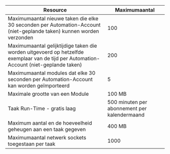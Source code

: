 | Resource | Maximumaantal |
| --- | --- |
| Maximumaantal nieuwe taken die elke 30 seconden per Automation-Account (niet-geplande taken) kunnen worden verzonden |100 |
| Maximumaantal gelijktijdige taken die worden uitgevoerd op hetzelfde exemplaar van de tijd per Automation-Account (niet-geplande taken) |200 |
| Maximumaantal modules dat elke 30 seconden per Automation-Account kan worden geïmporteerd |5 |
| Maximale grootte van een Module |100 MB |
| Taak Run-Time - gratis laag |500 minuten per abonnement per kalendermaand |
| Maximum aantal en de hoeveelheid geheugen aan een taak gegeven |400 MB |
| Maximumaantal netwerk sockets toegestaan per taak |1000 |

